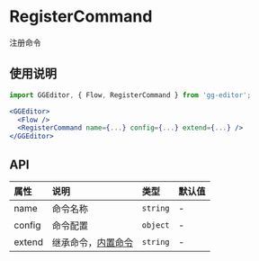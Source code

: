 # RegisterCommand

注册命令

## 使用说明

```jsx
import GGEditor, { Flow, RegisterCommand } from 'gg-editor';

<GGEditor>
  <Flow />
  <RegisterCommand name={...} config={...} extend={...} />
</GGEditor>
```

## API

| 属性 | 说明 | 类型 | 默认值 |
| :--- | :--- | :--- | :--- |
| name | 命令名称 | `string` | - |
| config | 命令配置 | `object` | - |
| extend | 继承命令，[内置命令](./command.zh-CN.md#内置命令) | `string` | - |
